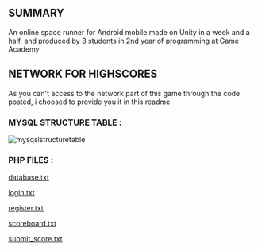 ## SUMMARY
An online space runner for Android mobile made on Unity in a week and a half, and produced by 3 students in 2nd year of programming at Game Academy

## NETWORK FOR HIGHSCORES
As you can't access to the network part of this game through the code posted, i choosed to provide you it in this readme

### MYSQL STRUCTURE TABLE :

![mysqslstructuretable](https://user-images.githubusercontent.com/60881111/146470899-0854c2f7-7ea6-420b-be9e-5db9f00579b0.PNG)

### PHP FILES :

[database.txt](https://github.com/dev1ous/Drop-The-Cosmonaut/files/7809552/database.txt)


[login.txt](https://github.com/dev1ous/Drop-The-Cosmonaut/files/7809553/login.txt)


[register.txt](https://github.com/dev1ous/Drop-The-Cosmonaut/files/7809554/register.txt)


[scoreboard.txt](https://github.com/dev1ous/Drop-The-Cosmonaut/files/7809555/scoreboard.txt)


[submit_score.txt](https://github.com/dev1ous/Drop-The-Cosmonaut/files/7809556/submit_score.txt)
